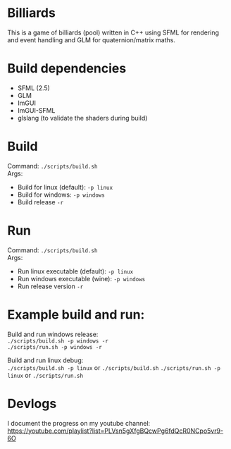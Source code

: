 # Billiards
This is a game of billiards (pool) written in C++ using SFML for rendering and event handling and GLM for quaternion/matrix maths.

# Build dependencies
- SFML (2.5)
- GLM
- ImGUI
- ImGUI-SFML
- glslang (to validate the shaders during build)

# Build
Command: ```./scripts/build.sh```  
Args:
- Build for linux (default): ```-p linux```  
- Build for windows: ```-p windows```   
- Build release ```-r```  

# Run
Command: ```./scripts/build.sh```  
Args:
- Run linux executable (default): ```-p linux```  
- Run windows executable (wine): ```-p windows```   
- Run release version ```-r```  

# Example build and run:
Build and run windows release:   
```./scripts/build.sh -p windows -r```   
```./scripts/run.sh -p windows -r```   
   
Build and run linux debug:    
```./scripts/build.sh -p linux``` or  ```./scripts/build.sh``` 
```./scripts/run.sh -p linux``` or ```./scripts/run.sh```   

# Devlogs
I document the progress on my youtube channel: https://youtube.com/playlist?list=PLVsn5gXfgBQcwPg6fdQcR0NCpo5vr9-6O 
